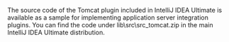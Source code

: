 [//]: # (title: Tomcat Integration)

<!-- Copyright 2000-2021 JetBrains s.r.o. and other contributors. Use of this source code is governed by the Apache 2.0 license that can be found in the LICENSE file. -->

The source code of the Tomcat plugin included in IntelliJ IDEA Ultimate is available as a sample for implementing application server integration plugins.
You can find the code under <path>lib\src\src_tomcat.zip</path> in the main IntelliJ IDEA Ultimate distribution.